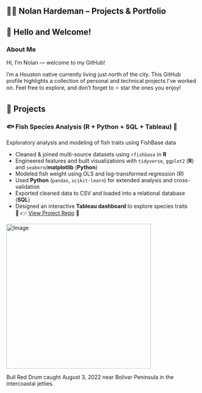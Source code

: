 ## 👨‍💻 Nolan Hardeman – Projects & Portfolio
## 👋 Hello and Welcome!

### About Me

Hi, I’m Nolan — welcome to my GitHub!

I’m a Houston native currently living just north of the city. This GitHub profile highlights a collection of personal and technical projects I’ve worked on. Feel free to explore, and don’t forget to ⭐ star the ones you enjoy!

## 💼 Projects

### 🐟 Fish Species Analysis (R + Python + SQL + Tableau) 🐡
Exploratory analysis and modeling of fish traits using FishBase data  
- Cleaned & joined multi-source datasets using `rfishbase` in **R**  
- Engineered features and built visualizations with `tidyverse`, `ggplot2` (**R**) and `seaborn`/**matplotlib** (**Python**)  
- Modeled fish weight using OLS and log-transformed regression (R)  
- Used **Python** (`pandas`, `scikit-learn`) for extended analysis and cross-validation  
- Exported cleaned data to CSV and loaded into a relational database (**SQL**)  
- Designed an interactive **Tableau dashboard** to explore species traits  
👀 👉 [View Project Repo](https://github.com/nhardemandata/fish-species-project) 🐠

<img width="380" alt="Image" src="https://github.com/user-attachments/assets/56ecb549-83f4-4e6e-84ad-a58fc89922fd" />

Bull Red Drum caught August 3, 2022 near Bolivar Peninsula in the intercoastal jetties.
